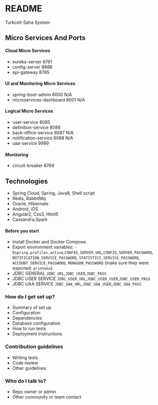 # README #

Turkcell-Saha System

## Micro Services And Ports
#### Cloud  Micro Services
* eureka-server 8761
* config-server 8888
* api-gateway 8765

#### UI and Monitoring Micro Services
* spring-boot-admin  8000 N/A
* microservices-dashboard  8001 N/A

#### Logical Micro Services
* user-service 8085
* definition-service 8086
* back-office-service 8087 N/A
* notification-service 8088 N/A
* uaa-service 9999

#### Monitoring
* circuit-breaker 8769

## Technologies ##
* Spring Cloud, Spring, Java8, Shell script
* Redis, RabbitMq
* Oracle, Hibernate
* Android, iOS
* Angular2, Css3, Html5
* Cassandra,Spark


#### Before you start
- Install Docker and Docker Compose.
- Export environment variables: `-Dspring.profiles.active`,`CONFIG_SERVER_URL`,`CONFIG_SERVER_PASSWORD`, `NOTIFICATION_SERVICE_PASSWORD`, `STATISTICS_SERVICE_PASSWORD`, `ACCOUNT_SERVICE_PASSWORD`, `MONGODB_PASSWORD` (make sure they were exported: `printenv`)
- JDBC GENERAL `JDBC_URL`,`JDBC_USER`,`JDBC_PASS`
- JDBC USER SERVICE `JDBC_USER_URL`,`JDBC_USER_USER`,`JDBC_USER_PASS`
- JDBC UAA SERVICE `JDBC_UAA_URL`,`JDBC_UAA_USER`,`JDBC_UAA_PASS`

### How do I get set up? ###

* Summary of set up
* Configuration
* Dependencies
* Database configuration
* How to run tests
* Deployment instructions

### Contribution guidelines ###

* Writing tests
* Code review
* Other guidelines

### Who do I talk to? ###

* Repo owner or admin
* Other community or team contact